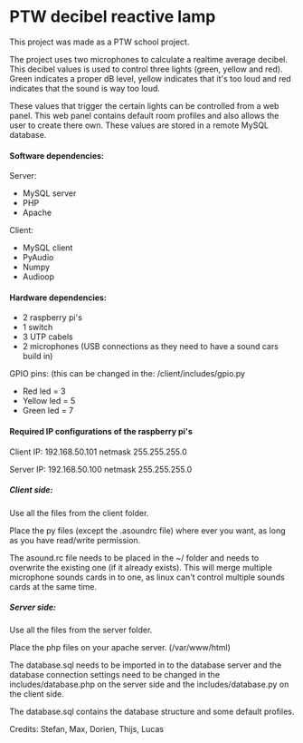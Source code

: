 # PTW decibel reactive lamp
This project was made as a PTW school project. 

The project uses two microphones to calculate a realtime average decibel. This decibel values is used to control three lights (green, yellow and red). Green indicates a proper dB level, yellow indicates that it's too loud and red indicates that the sound is way too loud.

These values that trigger the certain lights can be controlled from a web panel. This web panel contains default room profiles and also allows the user to create there own. These values are stored in a remote MySQL database.

#### Software dependencies:

Server:
- MySQL server
- PHP
- Apache

Client:
- MySQL client
- PyAudio
- Numpy
- Audioop

#### Hardware dependencies:
- 2 raspberry pi's
- 1 switch
- 3 UTP cabels
- 2 microphones (USB connections as they need to have a sound cars build in)

GPIO pins: (this can be changed in the: /client/includes/gpio.py
- Red led = 3
- Yellow led = 5
- Green led = 7

#### Required IP configurations of the raspberry pi's

Client IP:
192.168.50.101
netmask 255.255.255.0

Server IP:
192.168.50.100
netmask 255.255.255.0

##### Client side:

Use all the files from the client folder.

Place the py files (except the .asoundrc file) where ever you want, as long as you have read/write permission.

The asound.rc file needs to be placed in the ~/ folder and needs to overwrite the existing one (if it already exists). This will merge multiple microphone sounds cards in to one, as linux can't control multiple sounds cards at the same time.

##### Server side:

Use all the files from the server folder.

Place the php files on your apache server. (/var/www/html)

The database.sql needs to be imported in to the database server and the database connection settings need to be changed in the includes/database.php on the server side and the includes/database.py on the client side.

The database.sql contains the database structure and some default profiles.

Credits: Stefan, Max, Dorien, Thijs, Lucas
